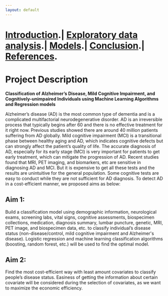 ```yaml
---
layout: default
---
```


# [Introduction](./index.html).|  [Exploratory data analysis](./EDA.html).|  [Models](./Models.html).|  [Conclusion](./Conclusion.html).|  [References](./References.html).

# Project Description
**Classification of Alzheimer’s Disease, Mild Cognitive Impairment, and Cognitively-unimpaired Individuals using Machine Learning Algorithms and Regression models**

Alzheimer’s disease (AD) is the most common type of dementia and is a complicated multifactorial neurodegenerative disorder. AD is an irreversible process that typically begins after 60 and there is no effective treatment for it right now. Previous studies showed there are around 40 million patients suffering from AD globally. Mild cognitive impairment (MCI) is a transitional phase between healthy aging and AD, which indicates cognitive defects but can strongly affect the patient’s quality of life. The accurate diagnosis of AD, especially for its early stage (MCI) is very important for patients to get early treatment, which can mitigate the progression of AD. Recent studies found that MRI, PET imaging, and biomarkers, etc are sensitive in diagnosing AD and MCI. But it is expensive to get all these tests and the results are unintuitive for the general population. Some cognitive tests are easy to conduct while they are not sufficient for AD diagnosis. To detect AD in a cost-efficient manner, we proposed aims as below:

## Aim 1: 
Build a classification model using demographic information, neurological exams, screening labs, vital signs, cognitive assessments, biospecimen collections, medication, diagnosis summary, lumbar puncture, genetic, MRI, PET image, and biospecimen data, etc. to classify individual’s disease status (non-disease/control, mild cognitive impairment and Alzheimer's disease). Logistic regression and machine learning classification algorithms (boosting, random forest, etc.) will be used to find the optimal model. 

## Aim 2: 
Find the most cost-efficient way with least amount covariates to classify people’s disease status.  Easiness of getting the information about certain covariate will be considered during the selection of covariates, as we want to maximize the economic efficiency. 
